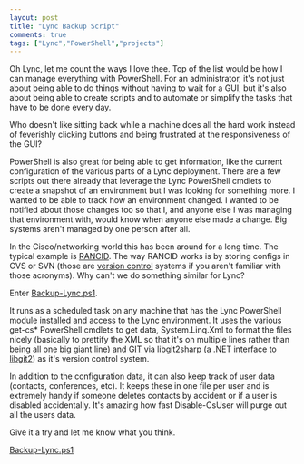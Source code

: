 ```yaml
--- 
layout: post
title: "Lync Backup Script"
comments: true
tags: ["Lync","PowerShell","projects"]
---
```


Oh Lync, let me count the ways I love thee. Top of the list would be how I can manage everything with PowerShell. For an administrator, it's not just about being able to do things without having to wait for a GUI, but it's also about being able to create scripts and to automate or simplify the tasks that have to be done every day.

Who doesn't like sitting back while a machine does all the hard work instead of feverishly clicking buttons and being frustrated at the responsiveness of the GUI?

PowerShell is also great for being able to get information, like the current configuration of the various parts of a Lync deployment. There are a few scripts out there already that leverage the Lync PowerShell cmdlets to create a snapshot of an environment but I was looking for something more. I wanted to be able to track how an environment changed. I wanted to be notified about those changes too so that I, and anyone else I was managing that environment with, would know when anyone else made a change. Big systems aren't managed by one person after all. 

In the Cisco/networking world this has been around for a long time. The typical example is [RANCID](http://en.wikipedia.org/wiki/RANCID_(software)). The way RANCID works is by storing configs in CVS or SVN (those are [version control](http://en.wikipedia.org/wiki/Revision_control) systems if you aren't familiar with those acronyms). Why can't we do something similar for Lync?

Enter [Backup-Lync.ps1](https://github.com/thinktel/Backup-Lync).

It runs as a scheduled task on any machine that has the Lync PowerShell module installed and access to the Lync environment. It uses the various get-cs* PowerShell cmdlets to get data, System.Linq.Xml to format the files nicely (basically to prettify the XML so that it's on multiple lines rather than being all one big giant line) and [GIT](http://en.wikipedia.org/wiki/Git_(software)) via libgit2sharp (a .NET interface to [libgit2](https://libgit2.github.com/)) as it's version control system. 

In addition to the configuration data, it can also keep track of user data (contacts, conferences, etc). It keeps these in one file per user and is extremely handy if someone deletes contacts by accident or if a user is disabled accidentally. It's amazing how fast Disable-CsUser will purge out all the users data.

Give it a try and let me know what you think.

<a class="download" href="https://raw.githubusercontent.com/ThinkTel/Backup-Lync/master/Backup-Lync.ps1"><i class="fa fa-file-text-o"></i> Backup-Lync.ps1 <i class="fa fa-download"></i></a>